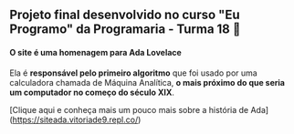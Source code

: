 ## Projeto final desenvolvido no curso "Eu Programo" da Programaria - Turma 18 :purple_heart:



#### O site é uma homenagem para Ada Lovelace 

Ela é **responsável pelo primeiro algoritmo** que foi usado por uma calculadora chamada de Máquina Analítica, **o mais próximo do que seria um computador no começo do século XIX**.

[Clique aqui e conheça mais um pouco mais sobre a história de Ada] (https://siteada.vitoriade9.repl.co/)



